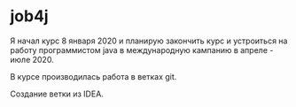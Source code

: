 # job4j

Я начал курс 8 января 2020 и планирую закончить курс и 
устроиться на работу программистом java в международную кампанию 
в апреле - июле 2020.

В курсе производилась работа в ветках git.

Создание ветки из IDEA.

